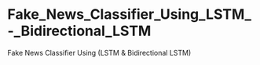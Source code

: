 # Fake_News_Classifier_Using_LSTM_-_Bidirectional_LSTM
Fake News Classifier Using (LSTM &amp; Bidirectional LSTM)
